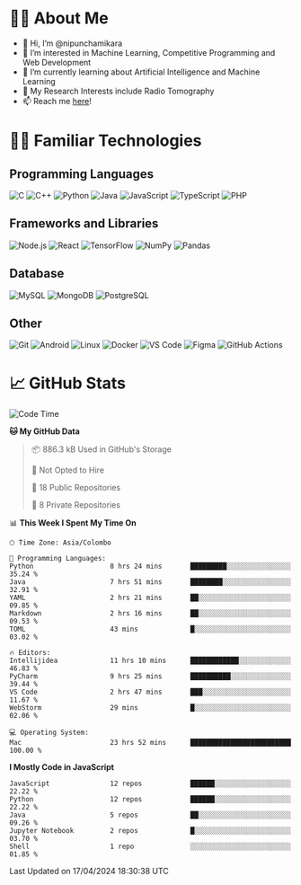 # 🙋‍♂️ About Me
- 👋 Hi, I’m @nipunchamikara
- 👀 I’m interested in Machine Learning, Competitive Programming and Web Development
- 🌱 I’m currently learning about Artificial Intelligence and Machine Learning
- 📜 My Research Interests include Radio Tomography
- 📫 Reach me [here](mailto:nipunchamikara@yahoo.com)!

# 👨‍💻 Familiar Technologies

## Programming Languages
![C](https://img.icons8.com/color/48/000000/c-programming.png "C")
![C++](https://img.icons8.com/color/48/000000/c-plus-plus-logo.png "C++")
![Python](https://img.icons8.com/color/48/000000/python.png "Python")
![Java](https://img.icons8.com/color/48/000000/java-coffee-cup-logo.png "Java")
![JavaScript](https://img.icons8.com/color/48/000000/javascript.png "JavaScript")
![TypeScript](https://img.icons8.com/color/48/000000/typescript.png "TypeScript")
![PHP](https://img.icons8.com/officel/48/000000/php-logo.png "PHP")

## Frameworks and Libraries
![Node.js](https://img.icons8.com/color/48/000000/nodejs.png "Node.js")
![React](https://img.icons8.com/officel/48/000000/react.png "React")
![TensorFlow](https://img.icons8.com/color/48/000000/tensorflow.png "TensorFlow")
![NumPy](https://img.icons8.com/color/48/000000/numpy.png "NumPy")
![Pandas](https://img.icons8.com/color/48/000000/pandas.png "Pandas")

## Database
![MySQL](https://img.icons8.com/color/48/000000/mysql-logo.png "MySQL")
![MongoDB](https://img.icons8.com/color/48/000000/mongodb.png "MongoDB")
![PostgreSQL](https://img.icons8.com/color/48/000000/postgreesql.png "PostgreSQL")

## Other
![Git](https://img.icons8.com/color/48/000000/git.png "Git")
![Android](https://img.icons8.com/color/48/000000/android-os.png "Android")
![Linux](https://img.icons8.com/color/48/000000/linux.png "Linux")
![Docker](https://img.icons8.com/color/48/000000/docker.png "Docker")
![VS Code](https://img.icons8.com/color/48/000000/visual-studio-code-2019.png "VS Code")
![Figma](https://img.icons8.com/color/48/000000/figma.png "Figma")
![GitHub Actions](https://img.icons8.com/color/48/000000/github.png "GitHub Actions")

# 📈 GitHub Stats

<!--START_SECTION:waka-->
![Code Time](http://img.shields.io/badge/Code%20Time-646%20hrs%2052%20mins-blue)

**🐱 My GitHub Data** 

> 📦 886.3 kB Used in GitHub's Storage 
 > 
> 🚫 Not Opted to Hire
 > 
> 📜 18 Public Repositories 
 > 
> 🔑 8 Private Repositories 
 > 
📊 **This Week I Spent My Time On** 

```text
🕑︎ Time Zone: Asia/Colombo

💬 Programming Languages: 
Python                   8 hrs 24 mins       █████████░░░░░░░░░░░░░░░░   35.24 % 
Java                     7 hrs 51 mins       ████████░░░░░░░░░░░░░░░░░   32.91 % 
YAML                     2 hrs 21 mins       ██░░░░░░░░░░░░░░░░░░░░░░░   09.85 % 
Markdown                 2 hrs 16 mins       ██░░░░░░░░░░░░░░░░░░░░░░░   09.53 % 
TOML                     43 mins             █░░░░░░░░░░░░░░░░░░░░░░░░   03.02 % 

🔥 Editors: 
Intellijidea             11 hrs 10 mins      ████████████░░░░░░░░░░░░░   46.83 % 
PyCharm                  9 hrs 25 mins       ██████████░░░░░░░░░░░░░░░   39.44 % 
VS Code                  2 hrs 47 mins       ███░░░░░░░░░░░░░░░░░░░░░░   11.67 % 
WebStorm                 29 mins             █░░░░░░░░░░░░░░░░░░░░░░░░   02.06 % 

💻 Operating System: 
Mac                      23 hrs 52 mins      █████████████████████████   100.00 % 
```

**I Mostly Code in JavaScript** 

```text
JavaScript               12 repos            ██████░░░░░░░░░░░░░░░░░░░   22.22 % 
Python                   12 repos            ██████░░░░░░░░░░░░░░░░░░░   22.22 % 
Java                     5 repos             ██░░░░░░░░░░░░░░░░░░░░░░░   09.26 % 
Jupyter Notebook         2 repos             █░░░░░░░░░░░░░░░░░░░░░░░░   03.70 % 
Shell                    1 repo              ░░░░░░░░░░░░░░░░░░░░░░░░░   01.85 % 
```




 Last Updated on 17/04/2024 18:30:38 UTC
<!--END_SECTION:waka-->

